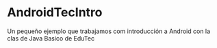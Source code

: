 # AndroidTecIntro
Un pequeño ejemplo que trabajamos com introducción a Android con la clas de Java Basico de EduTec
